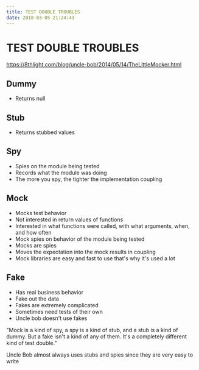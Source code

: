 ```yaml
---
title: TEST DOUBLE TROUBLES
date: 2018-03-05 21:24:43
---
```

# TEST DOUBLE TROUBLES

https://8thlight.com/blog/uncle-bob/2014/05/14/TheLittleMocker.html

## Dummy
- Returns null 

## Stub
- Returns stubbed values

## Spy
- Spies on the module being tested
- Records what the module was doing
- The more you spy, the tighter the implementation coupling

## Mock
- Mocks test behavior
- Not interested in return values of functions
- Interested in what functions were called, with what arguments, when, and how often
- Mock spies on behavior of the module being tested
- Mocks are spies
- Moves the expectation into the mock results in coupling
- Mock libraries are easy and fast to use that's why it's used a lot

## Fake
- Has real business behavior
- Fake out the data
- Fakes are extremely complicated 
- Sometimes need tests of their own
- Uncle bob doesn't use fakes


"Mock is a kind of spy, a spy is a kind of stub, and a stub is a kind of dummy. But a fake isn't a kind of any of them. It's a completely different kind of test double."

Uncle Bob almost always uses stubs and spies since they are very easy to write 